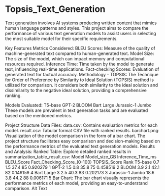 # Topsis_Text_Generation
Text generation involves AI systems producing written content that mimics human language patterns and styles. This project aims to compare the performance of various text generation models to assist users in selecting the most suitable model for their specific requirements.

Key Features
Metrics Considered:
BLEU Scores: Measure of the quality of machine-generated text compared to human-generated text.
Model Size: The size of the model, which can impact memory and computational resources required.
Inference Time: Time taken by the model to generate text, influencing real-time applications.
Fact-checking Scores: Evaluation of generated text for factual accuracy.
Methodology - TOPSIS:
The Technique for Order of Preference by Similarity to Ideal Solution (TOPSIS) method is utilized for comparison. It considers both similarity to the ideal solution and dissimilarity to the negative ideal solution, providing a comprehensive ranking.

Models Evaluated:
T5-base
GPT-2
BLOOM
Bart Large
Jurassic-1 Jumbo
These models are prevalent in text generation tasks and are evaluated based on the mentioned metrics.

Project Structure
Data Files:
data.csv: Contains evaluation metrics for each model.
result.csv: Tabular format CSV file with ranked results.
barchart.png: Visualization of the model comparison in the form of a bar chart.
The project structure facilitates easy comparison and decision-making based on the performance metrics of the evaluated text generation models.
Results and Analysis:
Ranked Table:
Explore detailed ranked results in summarization_table_result.csv:
Model	Model_size_GB	Inference_Time_ms	BLEU_Score	Fact_Checking_Score_(0-100)	TOPSIS_Score	Rank
T5-base	0.7	1.5	37.4	85	0.920279	1
GPT-2	1.5	0.8	35.8	75	0.458519	2
BLOOM	3.9	2.1	42.1	82	0.149159	4
Bart Large	3	2.5	40.3	83	0.202173	3
Jurassic-1 Jumbo	18.6	3.8	44.2	88	0.006171	5
Bar Chart: The bar chart visually represents the performance metrics of each model, providing an easy-to-understand comparison. Alt Text
